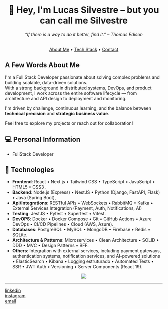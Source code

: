 <h1 align="center">👋 Hey, I'm Lucas Silvestre – but you can call me Silvestre</h1>

<p align="center">
  <em>“If there is a way to do it better, find it.” – Thomas Edison</em><br/><br/>
</p>

<p align="center">
  <a href="#-about-me">About Me</a> • 
  <a href="#-tech-stack">Tech Stack</a> • 
  <a href="#-contact">Contact</a>
</p>

## A Few Words About Me
I'm a Full Stack Developer passionate about solving complex problems and building scalable, data-driven solutions.  
With a strong background in distributed systems, DevOps, and product development, I work across the entire software lifecycle — from architecture and API design to deployment and monitoring.

I'm driven by challenge, continuous learning, and the balance between **technical precision** and **strategic business value**.

Feel free to explore my projects or reach out for collaboration!

## 💻 Personal Information
- FullStack Developer

## 🚀 Technologies
- **Frontend**: React • Next.js • Tailwind CSS • TypeScript • JavaScript • HTML5 • CSS3 .
- **Backend**: Node.js (Express) • NestJS • Python (Django, FastAPI, Flask) • Java (Spring Boot),
- **Api/Integrations**: RESTful APIs • WebSockets • RabbitMQ • Kafka • External Services Integration (Payment, Auth, Notifications, AI) 
- **Testing**: JestJS • Pytest • Supertest • Vitest.
- **DevOPS**: Docker • Docker Compose • Git • GitHub Actions • Azure DevOps • CI/CD Pipelines • Cloud (AWS, Azure).
- **Databases**: PostgreSQL • MySQL • MongoDB • Firebase • Redis • SQLite.
- **Architecture & Patterns**: Microservices • Clean Architecture • SOLID • DDD • MVC • Design Patterns • BFF.
- **Others**: Integration with external services, including payment gateways, authentication systems, notification services, and AI-powered solutions • ElasticSearch • Kibana • Logging estruturado • Automated Tests • SSR • JWT Auth • Versioning • Server Components (React 19).

<p align="center">
  <img src="https://skillicons.dev/icons?i=ts,js,react,nextjs,nestjs,nodejs,java,spring,python,django,postgres,mysql,mongodb,aws,docker,git,github,tailwind,kafka,redis,express,flask,fastapi,sqlite," />
</p>

---
[linkedin](https://linkedin.com/in/lucassilvestreee)  
[instagram](https://instagram.com/lucassilvestrem)  
[email](mailto:lsm.silvestre@gmail.com)
